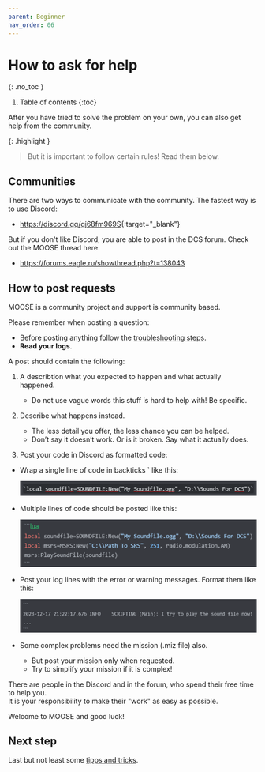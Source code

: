 ```yaml
---
parent: Beginner
nav_order: 06
---
```

# How to ask for help
{: .no_toc }

1. Table of contents
{:toc}

After you have tried to solve the problem on your own, you can also get help
from the community.

{: .highlight }
> But it is important to follow certain rules! Read them below.

## Communities

There are two ways to communicate with the community.
The fastest way is to use Discord:

- <https://discord.gg/gj68fm969S>{:target="_blank"}

But if you don't like Discord, you are able to post in the DCS forum.
Check out the MOOSE thread here:

- <https://forums.eagle.ru/showthread.php?t=138043>

## How to post requests

MOOSE is a community project and support is community based.

Please remember when posting a question:

- Before posting anything follow the [troubleshooting steps].
- **Read your logs**.

A post should contain the following:

1. A describtion what you expected to happen and what actually happened.
    - Do not use vague words this stuff is hard to help with! Be specific.

2. Describe what happens instead.
    - The less detail you offer, the less chance you can be helped.
    - Don’t say it doesn’t work. Or is it broken. Say what it actually does.

3. Post your code in Discord as formatted code:

  - Wrap a single line of code in backticks \` like this:

    ![discord-single-line-code.png](../images/beginner/discord-single-line-code.png)

  - Multiple lines of code should be posted like this:

    ![discord-multi-line-code.png](../images/beginner/discord-multi-line-code.png)

- Post your log lines with the error or warning messages. Format them like this:

    ![discord-fomat-logs.png](../images/beginner/discord-fomat-logs.png)

- Some complex problems need the mission (.miz file) also.

  - But post your mission only when requested.
  - Try to simplify your mission if it is complex!

There are people in the Discord and in the forum, who spend their free time to
help you. <br />
It is your responsibility to make their "work" as easy as possible.

Welcome to MOOSE and good luck!

## Next step

Last but not least some [tipps and tricks].

[troubleshooting steps]: problems.md
[tipps and tricks]: tipps-and-tricks.md
